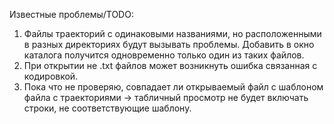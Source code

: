 Известные проблемы/TODO:
1. Файлы траекторий с одинаковыми названиями, но расположенными в разных директориях будут вызывать проблемы. Добавить в окно каталога получится одновременно только один из таких файлов.
2. При открытии не .txt файлов может возникнуть ошибка связанная с кодировкой.
3. Пока что не проверяю, совпадает ли открываемый файл с шаблоном файла с траекториями -> табличный просмотр не будет включать строки, не соответствующие шаблону.
